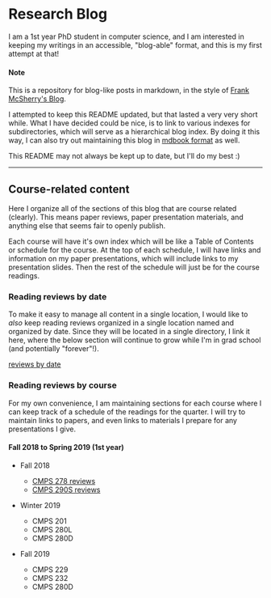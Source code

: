 # Research Blog
I am a 1st year PhD student in computer science, and I am interested in keeping my writings in an
accessible, "blog-able" format, and this is my first attempt at that!

#### Note
This is a repository for blog-like posts in markdown, in the style of [Frank McSherry's
Blog](https://github.com/frankmcsherry/blog).

I attempted to keep this README updated, but that lasted a very very short while. What I have
decided could be nice, is to link to various indexes for subdirectories, which will serve as a
hierarchical blog index. By doing it this way, I can also try out maintaining this blog in [mdbook
format](https://rust-lang-nursery.github.io/mdBook/) as well.

This README may not always be kept up to date, but I'll do my best :)

---
## Course-related content
Here I organize all of the sections of this blog that are course related (clearly). This means
paper reviews, paper presentation materials, and anything else that seems fair to openly publish.

Each course will have it's own index which will be like a Table of Contents or schedule for the
course. At the top of each schedule, I will have links and information on my paper presentations,
which will include links to my presentation slides. Then the rest of the schedule will just be for
the course readings.

### Reading reviews by date
To make it easy to manage all content in a single location, I would like to _also_ keep reading
reviews organized in a single location named and organized by date. Since they will be located in a
single directory, I link it here, where the below section will continue to grow while I'm in grad
school (and potentially "forever"!).

[reviews by date](https://github.com/Drin/research-blog/tree/master/blog-content/readings/by-date)
                  

### Reading reviews by course
For my own convenience, I am maintaining sections for each course where I can keep track of a
schedule of the readings for the quarter. I will try to maintain links to papers, and even links to
materials I prepare for any presentations I give.

#### Fall 2018 to Spring 2019 (1st year)
* Fall 2018
    * [CMPS 278 reviews](https://github.com/Drin/research-blog/blob/master/blog-content/readings/by-course/cmps278/index.md)
    * [CMPS 290S reviews](https://github.com/Drin/research-blog/blob/master/blog-content/readings/by-course/cmps290s/index.md)

* Winter 2019
    * CMPS 201
    * CMPS 280L
    * CMPS 280D

* Fall 2019
    * CMPS 229
    * CMPS 232
    * CMPS 280D
